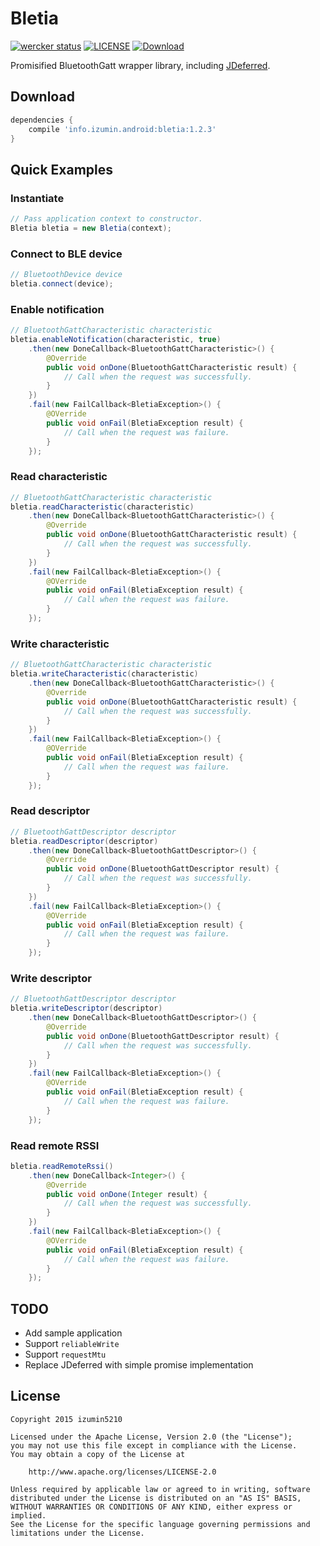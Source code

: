 # Bletia
[![wercker status](https://app.wercker.com/status/480ca2bbd43cc73740554a6ad347cca5/s/master "wercker status")](//app.wercker.com/project/bykey/480ca2bbd43cc73740554a6ad347cca5)
[![LICENSE](https://img.shields.io/badge/license-Apache%202.0-brightgreen.svg "LICENSE")](//github.com/izumin5210/Bletia/blob/master/LICENSE.md)
[![Download](https://api.bintray.com/packages/izumin5210/maven/bletia/images/download.svg)](https://bintray.com/izumin5210/maven/bletia/_latestVersion)

Promisified BluetoothGatt wrapper library, including [JDeferred](https://github.com/jdeferred/jdeferred).

## Download

```groovy
dependencies {
    compile 'info.izumin.android:bletia:1.2.3'
}
```

## Quick Examples
### Instantiate

```java
// Pass application context to constructor.
Bletia bletia = new Bletia(context);
```

### Connect to BLE device

```java
// BluetoothDevice device
bletia.connect(device);
```

### Enable notification

```java
// BluetoothGattCharacteristic characteristic 
bletia.enableNotification(characteristic, true)
    .then(new DoneCallback<BluetoothGattCharacteristic>() {
        @Override
        public void onDone(BluetoothGattCharacteristic result) {
            // Call when the request was successfully.
        }
    })
    .fail(new FailCallback<BletiaException>() {
        @OVerride
        public void onFail(BletiaException result) {
            // Call when the request was failure.
        }
    });
```

### Read characteristic

```java
// BluetoothGattCharacteristic characteristic 
bletia.readCharacteristic(characteristic)
    .then(new DoneCallback<BluetoothGattCharacteristic>() {
        @Override
        public void onDone(BluetoothGattCharacteristic result) {
            // Call when the request was successfully.
        }
    })
    .fail(new FailCallback<BletiaException>() {
        @OVerride
        public void onFail(BletiaException result) {
            // Call when the request was failure.
        }
    });
```

### Write characteristic

```java
// BluetoothGattCharacteristic characteristic
bletia.writeCharacteristic(characteristic)
    .then(new DoneCallback<BluetoothGattCharacteristic>() {
        @Override
        public void onDone(BluetoothGattCharacteristic result) {
            // Call when the request was successfully.
        }
    })
    .fail(new FailCallback<BletiaException>() {
        @OVerride
        public void onFail(BletiaException result) {
            // Call when the request was failure.
        }
    });
```

### Read descriptor

```java
// BluetoothGattDescriptor descriptor
bletia.readDescriptor(descriptor)
    .then(new DoneCallback<BluetoothGattDescriptor>() {
        @Override
        public void onDone(BluetoothGattDescriptor result) {
            // Call when the request was successfully.
        }
    })
    .fail(new FailCallback<BletiaException>() {
        @OVerride
        public void onFail(BletiaException result) {
            // Call when the request was failure.
        }
    });
```

### Write descriptor

```java
// BluetoothGattDescriptor descriptor
bletia.writeDescriptor(descriptor)
    .then(new DoneCallback<BluetoothGattDescriptor>() {
        @Override
        public void onDone(BluetoothGattDescriptor result) {
            // Call when the request was successfully.
        }
    })
    .fail(new FailCallback<BletiaException>() {
        @OVerride
        public void onFail(BletiaException result) {
            // Call when the request was failure.
        }
    });
```

### Read remote RSSI

```java
bletia.readRemoteRssi()
    .then(new DoneCallback<Integer>() {
        @Override
        public void onDone(Integer result) {
            // Call when the request was successfully.
        }
    })
    .fail(new FailCallback<BletiaException>() {
        @OVerride
        public void onFail(BletiaException result) {
            // Call when the request was failure.
        }
    });
```

## TODO

* Add sample application
* Support `reliableWrite`
* Support `requestMtu`
* Replace JDeferred with simple promise implementation

## License

```
Copyright 2015 izumin5210

Licensed under the Apache License, Version 2.0 (the "License");
you may not use this file except in compliance with the License.
You may obtain a copy of the License at

    http://www.apache.org/licenses/LICENSE-2.0

Unless required by applicable law or agreed to in writing, software
distributed under the License is distributed on an "AS IS" BASIS,
WITHOUT WARRANTIES OR CONDITIONS OF ANY KIND, either express or implied.
See the License for the specific language governing permissions and
limitations under the License.
```
